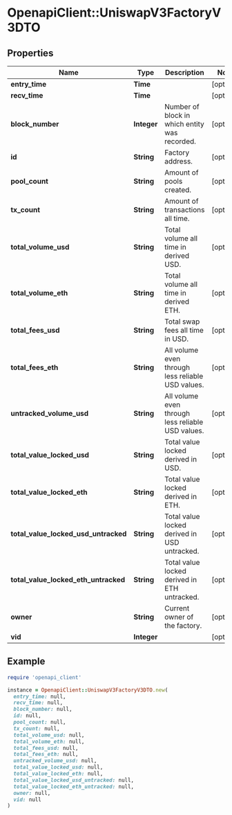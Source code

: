 # OpenapiClient::UniswapV3FactoryV3DTO

## Properties

| Name | Type | Description | Notes |
| ---- | ---- | ----------- | ----- |
| **entry_time** | **Time** |  | [optional] |
| **recv_time** | **Time** |  | [optional] |
| **block_number** | **Integer** | Number of block in which entity was recorded. | [optional] |
| **id** | **String** | Factory address. | [optional] |
| **pool_count** | **String** | Amount of pools created. | [optional] |
| **tx_count** | **String** | Amount of transactions all time. | [optional] |
| **total_volume_usd** | **String** | Total volume all time in derived USD. | [optional] |
| **total_volume_eth** | **String** | Total volume all time in derived ETH. | [optional] |
| **total_fees_usd** | **String** | Total swap fees all time in USD. | [optional] |
| **total_fees_eth** | **String** | All volume even through less reliable USD values. | [optional] |
| **untracked_volume_usd** | **String** | All volume even through less reliable USD values. | [optional] |
| **total_value_locked_usd** | **String** | Total value locked derived in USD. | [optional] |
| **total_value_locked_eth** | **String** | Total value locked derived in ETH. | [optional] |
| **total_value_locked_usd_untracked** | **String** | Total value locked derived in USD untracked. | [optional] |
| **total_value_locked_eth_untracked** | **String** | Total value locked derived in ETH untracked. | [optional] |
| **owner** | **String** | Current owner of the factory. | [optional] |
| **vid** | **Integer** |  | [optional] |

## Example

```ruby
require 'openapi_client'

instance = OpenapiClient::UniswapV3FactoryV3DTO.new(
  entry_time: null,
  recv_time: null,
  block_number: null,
  id: null,
  pool_count: null,
  tx_count: null,
  total_volume_usd: null,
  total_volume_eth: null,
  total_fees_usd: null,
  total_fees_eth: null,
  untracked_volume_usd: null,
  total_value_locked_usd: null,
  total_value_locked_eth: null,
  total_value_locked_usd_untracked: null,
  total_value_locked_eth_untracked: null,
  owner: null,
  vid: null
)
```

